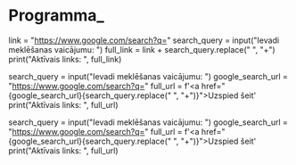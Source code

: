 # Programma_

link = "https://www.google.com/search?q="
search_query = input("Ievadi meklēšanas vaicājumu: ")
full_link = link + search_query.replace(" ", "+")
print("Aktīvais links: ", full_link)



search_query = input("Ievadi meklēšanas vaicājumu: ")
google_search_url = "https://www.google.com/search?q="
full_url = f'<a href="{google_search_url}{search_query.replace(" ", "+")}">Uzspied šeit'
print("Aktīvais links: ", full_url)



search_query = input("Ievadi meklēšanas vaicājumu: ")
google_search_url = "https://www.google.com/search?q="
full_url = f'<a href="{google_search_url}{search_query.replace(" ", "+")}">Uzspied šeit</a>'
print("Aktīvais links: ", full_url)
